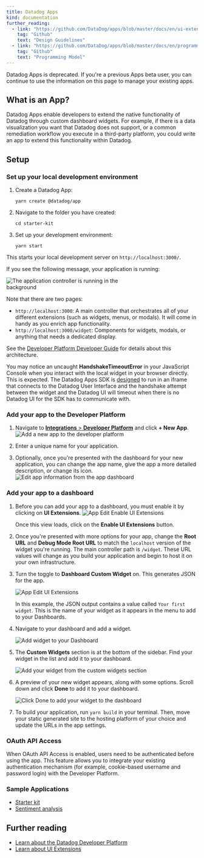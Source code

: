 ```yaml
---
title: Datadog Apps
kind: documentation
further_reading:
  - link: "https://github.com/DataDog/apps/blob/master/docs/en/ui-extensions-design-guidelines.md"
    tag: "Github"
    text: "Design Guidelines"
  - link: "https://github.com/DataDog/apps/blob/master/docs/en/programming-model.md"
    tag: "Github"
    text: "Programming Model"
---
```


<div class="alert alert-warning">
Datadog Apps is deprecated. If you're a previous Apps beta user, you can continue to use the information on this page to manage your existing apps.
</div>

## What is an App?

Datadog Apps enable developers to extend the native functionality of Datadog through custom dashboard widgets. For example, if there is a data visualization you want that Datadog does not support, or a common remediation workflow you execute in a third-party platform, you could write an app to extend this functionality within Datadog.

## Setup

### Set up your local development environment

1. Create a Datadog App:
   ```
   yarn create @datadog/app
   ```

1. Navigate to the folder you have created:
   ```
   cd starter-kit
   ```

1. Set up your development environment:
   ```
   yarn start
   ```

This starts your local development server on `http://localhost:3000/`.

If you see the following message, your application is running:

<img style="max-width:70%" alt="The application controller is running in the background" src="https://user-images.githubusercontent.com/228230/137548156-3c41407d-ee2f-423d-8a6e-8533115d462b.png">

Note that there are two pages:
- `http://localhost:3000`: A main controller that orchestrates all of your different extensions (such as widgets, menus, or  modals). It will come in handy as you enrich app functionality.
- `http://localhost:3000/widget`: Components for widgets, modals, or anything that needs a dedicated display.

See the [Developer Platform Developer Guide][3] for details about this architecture.

<div class="alert alert-info">
You may notice an uncaught <strong>HandshakeTimeoutError</strong> in your JavaScript Console when you interact with the local widget in your browser directly. This is expected. The Datadog Apps SDK is <a href="https://github.com/DataDog/apps/blob/master/docs/en/programming-model.md">designed</a> to run in an iframe that connects to the Datadog User Interface and the handshake attempt between the widget and the Datadog UI will timeout when there is no Datadog UI for the SDK has to communicate with.
</div>

### Add your app to the Developer Platform

1. Navigate to [**Integrations** > **Developer Platform**][4] and click **+ New App**.
   <img style="max-width:80%" alt="Add a new app to the developer platform" src="https://user-images.githubusercontent.com/228230/137548671-c0c64c2e-e3cd-494b-990c-8dc8a90d4800.png">

1. Enter a unique name for your application.

1. Optionally, once you're presented with the dashboard for your new application, you can change the app name, give the app a more detailed description, or change its icon.
   <img style="max-width:80%" alt="Edit app information from the app dashboard" src="https://user-images.githubusercontent.com/17037651/163401812-d21a9d3a-e73f-49b0-bda4-e7c447295784.png">


### Add your app to a dashboard

1. Before you can add your app to a dashboard, you must enable it by clicking on **UI Extensions**.
   <img style="max-width:80%" alt="App Edit Enable UI Extensions" src="https://user-images.githubusercontent.com/17037651/163401958-153f6c80-d7ba-4b47-a40d-1cf08913602d.png">

   Once this view loads, click on the **Enable UI Extensions** button.

1. Once you're presented with more options for your app, change the **Root URL** and **Debug Mode Root URL** to match the `localhost` version of the widget you're running. The main controller path is `/widget`. These URL values will change as you build your application and begin to host it on your own infrastructure.

1. Turn the toggle to **Dashboard Custom Widget** on. This generates JSON for the app.
   
   <img style="max-width:80%" alt="App Edit UI Extensions" src="https://user-images.githubusercontent.com/17037651/163402086-a3afbecd-c9c0-4608-bb91-6cb5391fec93.png">

   In this example, the JSON output contains a value called `Your first widget`. This is the name of your widget as it appears in the menu to add to your Dashboards.

1. Navigate to your dashboard and add a widget.
   
   <img style="max-width:80%" alt="Add widget to your Dashboard" src="https://user-images.githubusercontent.com/228230/137550297-3f98c5e0-0826-4109-b6e4-bf6dd1209aa2.png">


1. The **Custom Widgets** section is at the bottom of the sidebar. Find your widget in the list and add it to your dashboard.

   <img style="max-width:80%" alt="Add your widget from the custom widgets section" src="https://user-images.githubusercontent.com/228230/137550380-7b9b222d-c848-4d17-9060-cd0345780a11.png">

1. A preview of your new widget appears, along with some options. Scroll down and click **Done** to add it to your dashboard.

   <img style="max-width:80%" alt="Click Done to add your widget to the dashboard" src="https://user-images.githubusercontent.com/228230/137550741-669f69c6-4a9b-4253-afc4-be3257a1084e.png">

1. To build your application, run `yarn build` in your terminal. Then, move your static generated site to the hosting platform of your choice and update the URLs in the app settings.

### OAuth API Access

When OAuth API Access is enabled, users need to be authenticated before using the app. This feature allows you to integrate your existing authentication mechanism (for example, cookie-based username and password login) with the Developer Platform.

### Sample Applications

- [Starter kit][1]
- [Sentiment analysis][2]

## Further reading

- [Learn about the Datadog Developer Platform](https://docs.datadoghq.com/developers/authorization/oauth2_in_datadog/)
- [Learn about UI Extensions](https://github.com/DataDog/apps/blob/master/docs/en/programming-model.md#oauth-api-access)

[1]: https://github.com/DataDog/apps/tree/master/examples/starter-kit
[2]: https://github.com/DataDog/apps/tree/master/examples/sentiment
[3]: https://github.com/DataDog/apps/blob/master/docs/en/programming-model.md
[4]: https://app.datadoghq.com/apps
